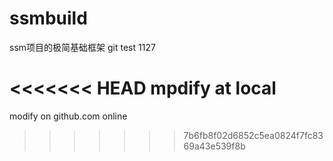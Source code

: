 # ssmbuild
ssm项目的极简基础框架
git test 1127

<<<<<<< HEAD
mpdify at local
=======
modify on github.com online
>>>>>>> 7b6fb8f02d6852c5ea0824f7fc8369a43e539f8b
